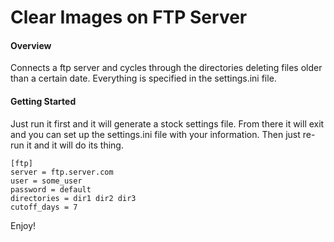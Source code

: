 Clear Images on FTP Server
====================

#### Overview

Connects a ftp server and cycles through the directories deleting files older than a certain date.  Everything is specified in the settings.ini file.

#### Getting Started

Just run it first and it will generate a stock settings file.  From there it will exit and you can set up the settings.ini file with your information.  Then just re-run it and it will do its thing.

```
[ftp]
server = ftp.server.com
user = some_user
password = default
directories = dir1 dir2 dir3
cutoff_days = 7
```

Enjoy!